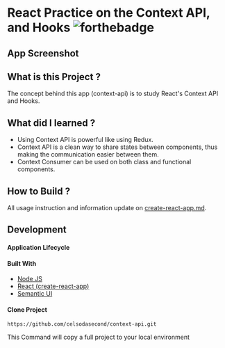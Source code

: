 # React Practice on the Context API, and Hooks ![forthebadge](https://badges.aleen42.com/src/react.svg)

## App Screenshot


## What is this Project ?

The concept behind this app (context-api) is to study React's Context API and Hooks.

## What did I learned ?

- Using Context API is powerful like using Redux.
- Context API is a clean way to share states between components, thus making the communication easier between them.
- Context Consumer can be used on both class and functional components.

## How to Build ?

All usage instruction and information update on [create-react-app.md](https://github.com/celsodasecond/context-api/blob/master/create-react-app.md).

## Development

#### Application Lifecycle


#### Built With

- [Node JS](https://nodejs.org/en/) 
- [React (create-react-app)](https://reactjs.org/docs/create-a-new-react-app.html)
- [Semantic UI](https://semantic-ui.com/)

#### Clone Project

```shell
https://github.com/celsodasecond/context-api.git
```

This Command will copy a full project to your local environment

